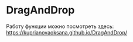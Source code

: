 # DragAndDrop

Работу функции можно посмотреть здесь:
https://kuprianovaoksana.github.io/DragAndDrop/
